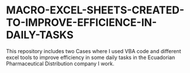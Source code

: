 # MACRO-EXCEL-SHEETS-CREATED-TO-IMPROVE-EFFICIENCE-IN-DAILY-TASKS
This repository includes two Cases where I used VBA code and different excel tools to improve efficiency in some daily tasks in the Ecuadorian Pharmaceutical Distribution company I work. 
